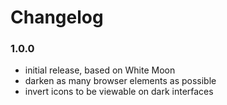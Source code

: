 # Changelog

### 1.0.0
- initial release, based on White Moon
- darken as many browser elements as possible
- invert icons to be viewable on dark interfaces